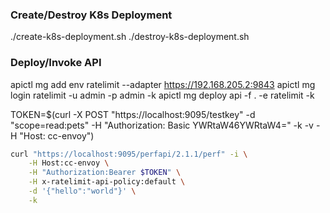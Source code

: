 ### Create/Destroy K8s Deployment

./create-k8s-deployment.sh
./destroy-k8s-deployment.sh

### Deploy/Invoke API

apictl mg add env ratelimit --adapter https://192.168.205.2:9843
apictl mg login ratelimit -u admin -p admin -k
apictl mg deploy api -f . -e ratelimit -k

TOKEN=$(curl -X POST "https://localhost:9095/testkey" -d "scope=read:pets" -H "Authorization: Basic YWRtaW46YWRtaW4=" -k -v -H "Host: cc-envoy")

```sh
curl "https://localhost:9095/perfapi/2.1.1/perf" -i \
    -H Host:cc-envoy \
    -H "Authorization:Bearer $TOKEN" \
    -H x-ratelimit-api-policy:default \
    -d '{"hello":"world"}' \
    -k
```
